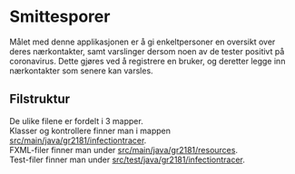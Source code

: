 # Smittesporer
Målet med denne applikasjonen er å gi enkeltpersoner en oversikt over deres nærkontakter, samt varslinger dersom noen av de tester positivt på coronavirus. Dette gjøres ved å registrere en bruker, og deretter legge inn nærkontakter som senere kan varsles.

## Filstruktur
De ulike filene er fordelt i 3 mapper. <br>
Klasser og kontrollere finner man i mappen [src/main/java/gr2181/infectiontracer](src/main/java/gr2181/infectiontracer/).<br>
FXML-filer finner man under [src/main/java/gr2181/resources](src/main/java/gr2181/resources/). <br>
Test-filer finner man under [src/test/java/gr2181/infectiontracer](src/test/java/gr2181/infectiontracer/). <br>

